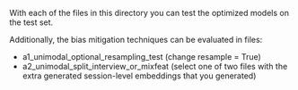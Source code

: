 With each of the files in this directory you can test the optimized models on the test set.

Additionally, the bias mitigation techniques can be evaluated in files:
* a1_unimodal_optional_resampling_test (change resample = True)
* a2_unimodal_split_interview_or_mixfeat (select one of two files with the extra generated session-level embeddings that you generated)
